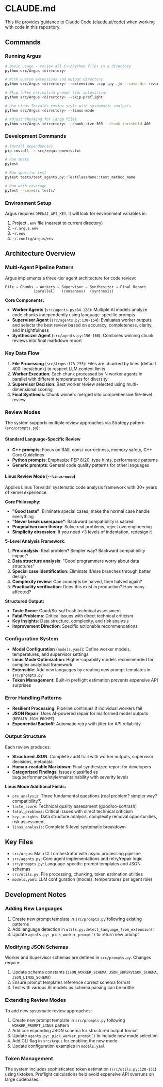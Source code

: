 # CLAUDE.md

This file provides guidance to Claude Code (claude.ai/code) when working with code in this repository.

## Commands

### Running Argus
```bash
# Basic usage - review all C++/Python files in a directory
python src/Argus <directory>

# With custom extensions and output directory
python src/Argus <directory> --extensions .cpp .py .js --save-dir reviews

# Skip token estimation prompt (for automation)
python src/Argus <directory> --skip-preflight

# Use Linus Torvalds review style with systematic analysis
python src/Argus <directory> --linus-mode

# Adjust chunking for large files
python src/Argus <directory> --chunk-size 300 --chunk-threshold 400
```

### Development Commands
```bash
# Install dependencies
pip install -r src/requirements.txt

# Run tests
pytest

# Run specific test
pytest tests/test_agents.py::TestClassName::test_method_name

# Run with coverage
pytest --cov=src tests/
```

### Environment Setup
Argus requires `OPENAI_API_KEY`. It will look for environment variables in:
1. Project `.env` file (nearest to current directory)
2. `~/.argus.env`
3. `~/.env` 
4. `~/.config/argus/env`

## Architecture Overview

### Multi-Agent Pipeline Pattern
Argus implements a three-tier agent architecture for code review:

```
File → Chunks → Workers → Supervisor → Synthesizer → Final Report
             (parallel)   (consensus)  (synthesis)
```

**Core Components:**
- **Worker Agents** (`src/agents.py:84-128`): Multiple AI models analyze code chunks independently using language-specific prompts
- **Supervisor Agent** (`src/agents.py:130-154`): Evaluates worker outputs and selects the best review based on accuracy, completeness, clarity, and insightfulness  
- **Synthesizer Agent** (`src/agents.py:156-166`): Combines winning chunk reviews into final markdown report

### Key Data Flow
1. **File Processing** (`src/Argus:178-255`): Files are chunked by lines (default 400 lines/chunk) to respect LLM context limits
2. **Worker Execution**: Each chunk processed by N worker agents in parallel with different temperatures for diversity
3. **Supervisor Decision**: Best worker review selected using multi-dimensional scoring
4. **Final Synthesis**: Chunk winners merged into comprehensive file-level review

### Review Modes
The system supports multiple review approaches via Strategy pattern (`src/prompts.py`):

#### Standard Language-Specific Review
- **C++ prompts**: Focus on RAII, const-correctness, memory safety, C++ Core Guidelines
- **Python prompts**: Emphasize PEP 8/20, type hints, performance patterns
- **Generic prompts**: General code quality patterns for other languages

#### Linus Review Mode (`--linus-mode`)
Applies Linus Torvalds' systematic code analysis framework with 30+ years of kernel experience:

**Core Philosophy:**
- **"Good taste"**: Eliminate special cases, make the normal case handle everything
- **"Never break userspace"**: Backward compatibility is sacred
- **Pragmatism over theory**: Solve real problems, reject overengineering
- **Simplicity obsession**: If you need >3 levels of indentation, redesign it

**5-Level Analysis Framework:**
1. **Pre-analysis**: Real problem? Simpler way? Backward compatibility impact?
2. **Data structure analysis**: "Good programmers worry about data structures"
3. **Special case identification**: Eliminate if/else branches through better design
4. **Complexity review**: Can concepts be halved, then halved again?
5. **Practicality verification**: Does this exist in production? How many affected?

**Structured Output:**
- **Taste Score**: Good/So-so/Trash technical assessment
- **Fatal Problems**: Critical issues with direct technical criticism  
- **Key Insights**: Data structure, complexity, and risk analysis
- **Improvement Direction**: Specific actionable recommendations

### Configuration System
- **Model Configuration** (`models.yaml`): Define worker models, temperatures, and supervisor settings
- **Linus Mode Optimization**: Higher-capability models recommended for complex analytical framework
- **Extensible**: Add new languages by creating new prompt templates in `src/prompts.py`
- **Token Management**: Built-in preflight estimation prevents expensive API surprises

### Error Handling Patterns
- **Resilient Processing**: Pipeline continues if individual workers fail
- **JSON Repair**: Uses AI-powered repair for malformed model outputs (`REPAIR_JSON_PROMPT`)
- **Exponential Backoff**: Automatic retry with jitter for API reliability

### Output Structure
Each review produces:
- **Structured JSON**: Complete audit trail with worker outputs, supervisor decisions, metadata
- **Human-readable Markdown**: Final synthesized report for developers
- **Categorized Findings**: Issues classified as bug/performance/style/maintainability with severity levels

**Linus Mode Additional Fields:**
- `pre_analysis`: Three fundamental questions (real problem? simpler way? compatibility?)
- `taste_score`: Technical quality assessment (good/so-so/trash)
- `fatal_problems`: Critical issues with direct technical criticism
- `key_insights`: Data structure analysis, complexity removal opportunities, risk assessment
- `linus_analysis`: Complete 5-level systematic breakdown

## Key Files

- `src/Argus`: Main CLI orchestrator with async processing pipeline
- `src/agents.py`: Core agent implementations and retry/repair logic  
- `src/prompts.py`: Language-specific prompt templates and JSON schemas
- `src/utils.py`: File processing, chunking, token estimation utilities
- `models.yaml`: LLM configuration (models, temperatures per agent role)

## Development Notes

### Adding New Languages
1. Create new prompt template in `src/prompts.py` following existing patterns
2. Add language detection in `utils.py:detect_language_from_extension()`
3. Update `agents.py:_pick_worker_prompt()` to return new prompt

### Modifying JSON Schemas
Worker and Supervisor schemas are defined in `src/prompts.py`. Changes require:
1. Update schema constants (`JSON_WORKER_SCHEMA`, `JSON_SUPERVISOR_SCHEMA`, `JSON_LINUS_SCHEMA`)
2. Ensure prompt templates reference correct schema format
3. Test with various AI models as schema parsing can be brittle

### Extending Review Modes
To add new systematic review approaches:
1. Create new prompt template in `src/prompts.py` following `WORKER_PROMPT_LINUS` pattern
2. Add corresponding JSON schema for structured output format
3. Update `agents.py:_pick_worker_prompt()` to include new mode selection
4. Add CLI flag in `src/Argus` for enabling the new mode
5. Update configuration examples in `models.yaml`

### Token Management
The system includes sophisticated token estimation (`src/utils.py:128-151`) using tiktoken. Preflight calculations help avoid expensive API overruns on large codebases.